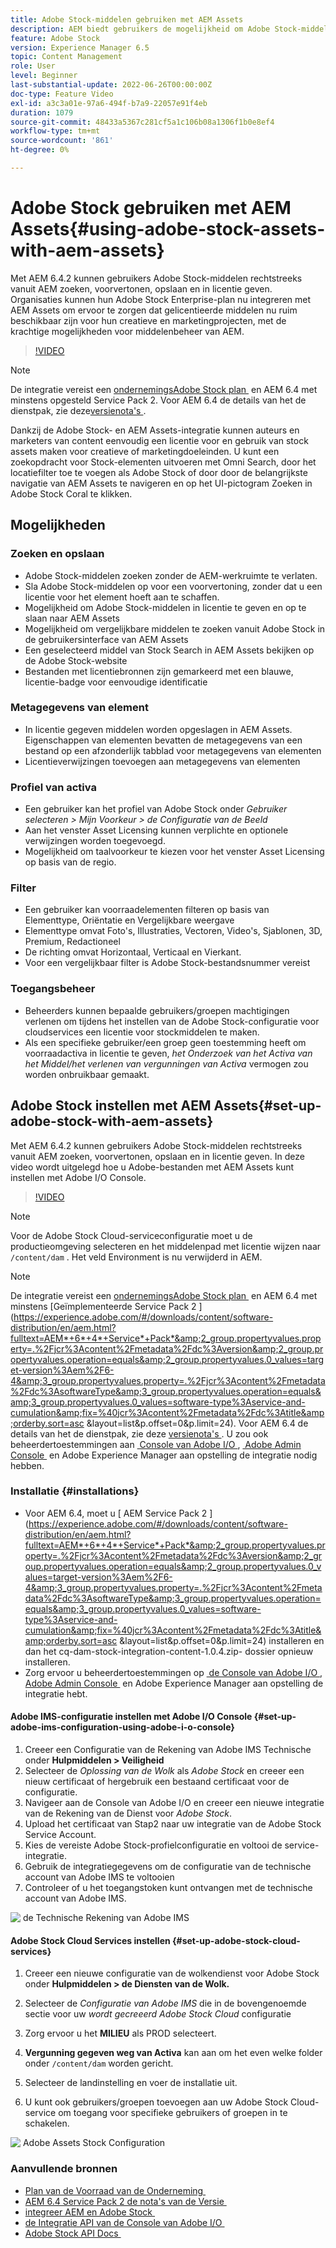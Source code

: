 ```yaml
---
title: Adobe Stock-middelen gebruiken met AEM Assets
description: AEM biedt gebruikers de mogelijkheid om Adobe Stock-middelen rechtstreeks vanuit AEM te zoeken, voor te vertonen, op te slaan en in licentie te geven. Organisaties kunnen hun Adobe Stock Enterprise-plan nu integreren met AEM Assets om ervoor te zorgen dat gelicentieerde middelen nu ruim beschikbaar zijn voor hun creatieve en marketingprojecten, met de krachtige mogelijkheden voor middelenbeheer van AEM.
feature: Adobe Stock
version: Experience Manager 6.5
topic: Content Management
role: User
level: Beginner
last-substantial-update: 2022-06-26T00:00:00Z
doc-type: Feature Video
exl-id: a3c3a01e-97a6-494f-b7a9-22057e91f4eb
duration: 1079
source-git-commit: 48433a5367c281cf5a1c106b08a1306f1b0e8ef4
workflow-type: tm+mt
source-wordcount: '861'
ht-degree: 0%

---
```


# Adobe Stock gebruiken met AEM Assets{#using-adobe-stock-assets-with-aem-assets}

Met AEM 6.4.2 kunnen gebruikers Adobe Stock-middelen rechtstreeks vanuit AEM zoeken, voorvertonen, opslaan en in licentie geven. Organisaties kunnen hun Adobe Stock Enterprise-plan nu integreren met AEM Assets om ervoor te zorgen dat gelicentieerde middelen nu ruim beschikbaar zijn voor hun creatieve en marketingprojecten, met de krachtige mogelijkheden voor middelenbeheer van AEM.

>[!VIDEO](https://video.tv.adobe.com/v/24678?quality=12&learn=on)

>[!NOTE]
>
>De integratie vereist een [&#x200B; ondernemingsAdobe Stock plan &#x200B;](https://landing.adobe.com/en/na/products/creative-cloud/ctir-4625-stock-for-enterprise/index.html) en AEM 6.4 met minstens opgesteld Service Pack 2. Voor AEM 6.4 de details van het de dienstpak, zie deze [&#x200B; versienota&#39;s &#x200B;](https://helpx.adobe.com/nl/experience-manager/6-4/release-notes/sp-release-notes.html).

Dankzij de Adobe Stock- en AEM Assets-integratie kunnen auteurs en marketers van content eenvoudig een licentie voor en gebruik van stock assets maken voor creatieve of marketingdoeleinden. U kunt een zoekopdracht voor Stock-elementen uitvoeren met Omni Search, door het locatiefilter toe te voegen als Adobe Stock of door door de belangrijkste navigatie van AEM Assets te navigeren en op het UI-pictogram Zoeken in Adobe Stock Coral te klikken.

## Mogelijkheden

### Zoeken en opslaan

* Adobe Stock-middelen zoeken zonder de AEM-werkruimte te verlaten.
* Sla Adobe Stock-middelen op voor een voorvertoning, zonder dat u een licentie voor het element hoeft aan te schaffen.
* Mogelijkheid om Adobe Stock-middelen in licentie te geven en op te slaan naar AEM Assets
* Mogelijkheid om vergelijkbare middelen te zoeken vanuit Adobe Stock in de gebruikersinterface van AEM Assets
* Een geselecteerd middel van Stock Search in AEM Assets bekijken op de Adobe Stock-website
* Bestanden met licentiebronnen zijn gemarkeerd met een blauwe, licentie-badge voor eenvoudige identificatie

### Metagegevens van element

* In licentie gegeven middelen worden opgeslagen in AEM Assets. Eigenschappen van elementen bevatten de metagegevens van een bestand op een afzonderlijk tabblad voor metagegevens van elementen
* Licentieverwijzingen toevoegen aan metagegevens van elementen

### Profiel van activa

* Een gebruiker kan het profiel van Adobe Stock onder *Gebruiker selecteren > Mijn Voorkeur > de Configuratie van de Beeld*
* Aan het venster Asset Licensing kunnen verplichte en optionele verwijzingen worden toegevoegd.
* Mogelijkheid om taalvoorkeur te kiezen voor het venster Asset Licensing op basis van de regio.

### Filter

* Een gebruiker kan voorraadelementen filteren op basis van Elementtype, Oriëntatie en Vergelijkbare weergave
* Elementtype omvat Foto&#39;s, Illustraties, Vectoren, Video&#39;s, Sjablonen, 3D, Premium, Redactioneel
* De richting omvat Horizontaal, Verticaal en Vierkant.
* Voor een vergelijkbaar filter is Adobe Stock-bestandsnummer vereist

### Toegangsbeheer

* Beheerders kunnen bepaalde gebruikers/groepen machtigingen verlenen om tijdens het instellen van de Adobe Stock-configuratie voor cloudservices een licentie voor stockmiddelen te maken.
* Als een specifieke gebruiker/een groep geen toestemming heeft om voorraadactiva in licentie te geven, *het Onderzoek van het Activa van het Middel/het verlenen van vergunningen van Activa* vermogen zou worden onbruikbaar gemaakt.

## Adobe Stock instellen met AEM Assets{#set-up-adobe-stock-with-aem-assets}

Met AEM 6.4.2 kunnen gebruikers Adobe Stock-middelen rechtstreeks vanuit AEM zoeken, voorvertonen, opslaan en in licentie geven. In deze video wordt uitgelegd hoe u Adobe-bestanden met AEM Assets kunt instellen met Adobe I/O Console.

>[!VIDEO](https://video.tv.adobe.com/v/25043?quality=12&learn=on)

>[!NOTE]
>
>Voor de Adobe Stock Cloud-serviceconfiguratie moet u de productieomgeving selecteren en het middelenpad met licentie wijzen naar `/content/dam` . Het veld Environment is nu verwijderd in AEM.

>[!NOTE]
>
>De integratie vereist een [&#x200B; ondernemingsAdobe Stock plan &#x200B;](https://landing.adobe.com/en/na/products/creative-cloud/ctir-4625-stock-for-enterprise/index.html) en AEM 6.4 met minstens [&#x200B; Geïmplementeerde Service Pack 2 &#x200B;](https://experience.adobe.com/#/downloads/content/software-distribution/en/aem.html?fulltext=AEM*+6*+4*+Service*+Pack*&amp;2_group.propertyvalues.property=.%2Fjcr%3Acontent%2Fmetadata%2Fdc%3Aversion&amp;2_group.propertyvalues.operation=equals&amp;2_group.propertyvalues.0_values=target-version%3Aem%2F6-4&amp;3_group.propertyvalues.property=.%2Fjcr%3Acontent%2Fmetadata%2Fdc%3AsoftwareType&amp;3_group.propertyvalues.operation=equals&amp;3_group.propertyvalues.0_values=software-type%3Aservice-and-cumulation&amp;fix=%40jcr%3Acontent%2Fmetadata%2Fdc%3Atitle&amp;orderby.sort=asc &amp;layout=list&amp;p.offset=0&amp;p.limit=24). Voor AEM 6.4 de details van het de dienstpak, zie deze [&#x200B; versienota&#39;s &#x200B;](https://helpx.adobe.com/nl/experience-manager/6-4/release-notes/sp-release-notes.html). U zou ook beheerdertoestemmingen aan [&#x200B; Console van Adobe I/O &#x200B;](https://console.adobe.io/), [&#x200B; Adobe Admin Console &#x200B;](https://adminconsole.adobe.com/) en Adobe Experience Manager aan opstelling de integratie nodig hebben.

### Installatie {#installations}

* Voor AEM 6.4, moet u [&#x200B; AEM Service Pack 2 &#x200B;](https://experience.adobe.com/#/downloads/content/software-distribution/en/aem.html?fulltext=AEM*+6*+4*+Service*+Pack*&amp;2_group.propertyvalues.property=.%2Fjcr%3Acontent%2Fmetadata%2Fdc%3Aversion&amp;2_group.propertyvalues.operation=equals&amp;2_group.propertyvalues.0_values=target-version%3Aem%2F6-4&amp;3_group.propertyvalues.property=.%2Fjcr%3Acontent%2Fmetadata%2Fdc%3AsoftwareType&amp;3_group.propertyvalues.operation=equals&amp;3_group.propertyvalues.0_values=software-type%3Aservice-and-cumulation&amp;fix=%40jcr%3Acontent%2Fmetadata%2Fdc%3Atitle&amp;orderby.sort=asc &amp;layout=list&amp;p.offset=0&amp;p.limit=24) installeren en dan het cq-dam-stock-integration-content-1.0.4.zip- dossier opnieuw installeren.
* Zorg ervoor u beheerdertoestemmingen op [&#x200B; de Console van Adobe I/O &#x200B;](https://console.adobe.io/), [&#x200B; Adobe Admin Console &#x200B;](https://adminconsole.adobe.com/) en Adobe Experience Manager aan opstelling de integratie hebt.

#### Adobe IMS-configuratie instellen met Adobe I/O Console {#set-up-adobe-ims-configuration-using-adobe-i-o-console}

1. Creeer een Configuratie van de Rekening van Adobe IMS Technische onder **Hulpmiddelen > Veiligheid**
2. Selecteer de *Oplossing van de Wolk* als *Adobe Stock* en creeer een nieuw certificaat of hergebruik een bestaand certificaat voor de configuratie.
3. Navigeer aan de Console van Adobe I/O en creeer een nieuwe integratie van de Rekening van de Dienst voor *Adobe Stock*.
4. Upload het certificaat van Stap2 naar uw integratie van de Adobe Stock Service Account.
5. Kies de vereiste Adobe Stock-profielconfiguratie en voltooi de service-integratie.
6. Gebruik de integratiegegevens om de configuratie van de technische account van Adobe IMS te voltooien
7. Controleer of u het toegangstoken kunt ontvangen met de technische account van Adobe IMS.

![&#x200B; de Technische Rekening van Adobe IMS &#x200B;](assets/screen_shot_2018-10-22at12219pm.png)

#### Adobe Stock Cloud Services instellen {#set-up-adobe-stock-cloud-services}

1. Creeer een nieuwe configuratie van de wolkendienst voor Adobe Stock onder **Hulpmiddelen > de Diensten van de Wolk.**
2. Selecteer de *Configuratie van Adobe IMS* die in de bovengenoemde sectie voor uw *wordt gecreeerd Adobe Stock Cloud* configuratie

3. Zorg ervoor u het **MILIEU** als PROD selecteert.
4. **Vergunning gegeven weg van Activa** kan aan om het even welke folder onder `/content/dam` worden gericht.
5. Selecteer de landinstelling en voer de installatie uit.
6. U kunt ook gebruikers/groepen toevoegen aan uw Adobe Stock Cloud-service om toegang voor specifieke gebruikers of groepen in te schakelen.

![&#x200B; Adobe Assets Stock Configuration &#x200B;](assets/screen_shot_2018-10-22at12425pm.png)

### Aanvullende bronnen

* [&#x200B; Plan van de Voorraad van de Onderneming &#x200B;](https://landing.adobe.com/en/na/products/creative-cloud/ctir-4625-stock-for-enterprise/index.html)
* [&#x200B; AEM 6.4 Service Pack 2 de nota&#39;s van de Versie &#x200B;](https://experienceleague.adobe.com/docs/experience-manager-65/release-notes/release-notes.html?lang=nl-NL)
* [&#x200B; integreer AEM en Adobe Stock &#x200B;](https://experienceleague.adobe.com/docs/experience-manager-65/assets/using/aem-assets-adobe-stock.html?lang=nl-NL)
* [&#x200B; de Integratie API van de Console van Adobe I/O &#x200B;](https://www.adobe.io/apis/cloudplatform/console/authentication/gettingstarted.html)
* [&#x200B; Adobe Stock API Docs &#x200B;](https://www.adobe.io/apis/creativecloud/stock/docs.html)
